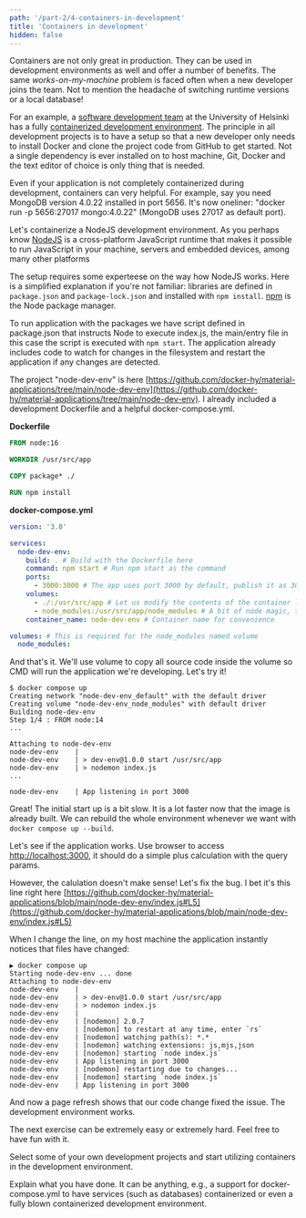 ```yaml
---
path: '/part-2/4-containers-in-development'
title: 'Containers in development'
hidden: false
---
```


Containers are not only great in production. They can be used in development environments as well and offer a number of benefits. The same _works-on-my-machine_ problem is faced often when a new developer joins the team. Not to mention the headache of switching runtime versions or a local database!

For an example, a [software development team](https://toska.dev/) at the University of Helsinki has a fully [containerized development environment](https://ethesis.helsinki.fi/repository/handle/123456789/30995). The principle in all development projects is to have a setup so that a new developer only needs to install Docker and clone the project code from GitHub to get started. Not a single dependency is ever installed on to host machine, Git, Docker and the text editor of choice is only thing that is needed.

Even if your application is not completely containerized during development, containers can very helpful. For example, say you need MongoDB version 4.0.22 installed in port 5656. It's now oneliner: "docker run -p 5656:27017 mongo:4.0.22" (MongoDB uses 27017 as default port).

Let's containerize a NodeJS development environment. As you perhaps know [NodeJS](https://nodejs.org/en/) is a cross-platform JavaScript runtime that makes it possible to run JavaScript in your machine, servers and embedded devices, among many other platforms

The setup requires some experteese on the way how NodeJS works. Here is a simplified explanation if you're not familiar: libraries are defined in `package.json` and `package-lock.json` and installed with `npm install`. [npm](https://www.npmjs.com/) is the Node package manager.

To run application with the packages we have script defined in package.json that instructs Node to execute index.js, the main/entry file in this case the script is executed with `npm start`. The application already includes code to watch for changes in the filesystem and restart the application if any changes are detected.

The project "node-dev-env" is here [https://github.com/docker-hy/material-applications/tree/main/node-dev-env](https://github.com/docker-hy/material-applications/tree/main/node-dev-env). I already included a development Dockerfile and a helpful docker-compose.yml.

**Dockerfile**
```Dockerfile
FROM node:16

WORKDIR /usr/src/app

COPY package* ./

RUN npm install
```

**docker-compose.yml**
```yaml
version: '3.8'

services:
  node-dev-env:
    build: . # Build with the Dockerfile here
    command: npm start # Run npm start as the command
    ports:
      - 3000:3000 # The app uses port 3000 by default, publish it as 3000
    volumes:
      - ./:/usr/src/app # Let us modify the contents of the container locally
      - node_modules:/usr/src/app/node_modules # A bit of node magic, this ensures the dependencies built for the image are not available locally.
    container_name: node-dev-env # Container name for convenience

volumes: # This is required for the node_modules named volume
  node_modules:
```

And that's it. We'll use volume to copy all source code inside the volume so CMD will run the application we're developing. Let's try it!

```console
$ docker compose up
Creating network "node-dev-env_default" with the default driver
Creating volume "node-dev-env_node_modules" with default driver
Building node-dev-env
Step 1/4 : FROM node:14
...

Attaching to node-dev-env
node-dev-env    |
node-dev-env    | > dev-env@1.0.0 start /usr/src/app
node-dev-env    | > nodemon index.js
...

node-dev-env    | App listening in port 3000
```

Great! The initial start up is a bit slow. It is a lot faster now that the image is already built. We can rebuild the whole environment whenever we want with `docker compose up --build`.

Let's see if the application works. Use browser to access [http://localhost:3000](http://localhost:3000), it should do a simple plus calculation with the query params.

However, the calulation doesn't make sense! Let's fix the bug. I bet it's this line right here [https://github.com/docker-hy/material-applications/blob/main/node-dev-env/index.js#L5](https://github.com/docker-hy/material-applications/blob/main/node-dev-env/index.js#L5)

When I change the line, on my host machine the application instantly notices that files have changed:

```console
▶ docker compose up
Starting node-dev-env ... done
Attaching to node-dev-env
node-dev-env    |
node-dev-env    | > dev-env@1.0.0 start /usr/src/app
node-dev-env    | > nodemon index.js
node-dev-env    |
node-dev-env    | [nodemon] 2.0.7
node-dev-env    | [nodemon] to restart at any time, enter `rs`
node-dev-env    | [nodemon] watching path(s): *.*
node-dev-env    | [nodemon] watching extensions: js,mjs,json
node-dev-env    | [nodemon] starting `node index.js`
node-dev-env    | App listening in port 3000
node-dev-env    | [nodemon] restarting due to changes...
node-dev-env    | [nodemon] starting `node index.js`
node-dev-env    | App listening in port 3000
```

And now a page refresh shows that our code change fixed the issue. The development environment works.

The next exercise can be extremely easy or extremely hard. Feel free to have fun with it.

<exercise name="Exercise 2.11">

  Select some of your own development projects and start utilizing containers in the development environment.

  Explain what you have done. It can be anything, e.g., a support for docker-compose.yml to have services (such as databases) containerized or even a fully blown containerized development environment.

</exercise>

